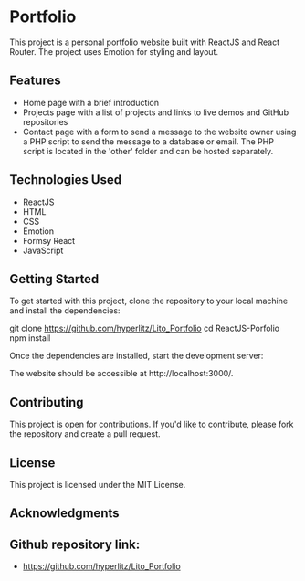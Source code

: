 # Portfolio

This project is a personal portfolio website built with ReactJS and React Router. The project uses Emotion for styling and layout.

## Features

- Home page with a brief introduction
- Projects page with a list of projects and links to live demos and GitHub repositories
- Contact page with a form to send a message to the website owner using a PHP script to send the message to a database or email. The PHP script is located in the 'other' folder and can be hosted separately.

## Technologies Used

- ReactJS
- HTML
- CSS
- Emotion
- Formsy React
- JavaScript

## Getting Started

To get started with this project, clone the repository to your local machine and install the dependencies:

git clone https://github.com/hyperlitz/Lito_Portfolio
cd ReactJS-Porfolio
npm install


Once the dependencies are installed, start the development server:

The website should be accessible at http://localhost:3000/.

## Contributing

This project is open for contributions. If you'd like to contribute, please fork the repository and create a pull request.

## License

This project is licensed under the MIT License.

## Acknowledgments

## Github repository link:


- https://github.com/hyperlitz/Lito_Portfolio




